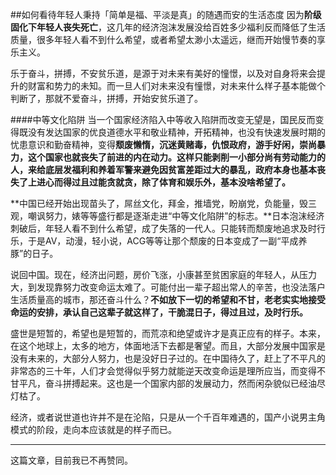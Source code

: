 ##如何看待年轻人秉持「简单是福、平淡是真」的随遇而安的生活态度
因为**阶级固化下年轻人丧失死亡**，这几年的经济泡沫发展没给百姓多少福利反而降低了生活质量，很多年轻人看不到什么希望，或者希望太渺小太遥远，继而开始慢节奏的享乐主义。

乐于奋斗，拼搏，不安贫乐道，是源于对未来有美好的憧憬，以及对自身将来会提升的财富和势力的未知。而一旦人们对未来没有憧憬，对未来什么样子基本能做个判断了，那就不爱奋斗，拼搏，开始安贫乐道了。

####中等文化陷阱
当一个国家经济陷入中等收入陷阱而改变无望是，国民反而变得既没有发达国家的优良道德水平和敬业精神，开拓精神，也没有快速发展时期的忧患意识和勤奋精神，变得**颓废懒惰，沉迷黄赌毒，仇恨政府，游手好闲，崇尚暴力，这个国家也就丧失了前进的内在动力。这样只能剥削一小部分尚有劳动能力的人，来给底层发福利和养着军警来避免因贫富差距过大的暴乱，政府本身也基本丧失了上进心而得过且过能贪就贪，除了体育和娱乐外，基本没啥希望了。**

**中国已经开始出现苗头了，屌丝文化，拜金，推墙党，盼崩党，负能量，毁三观，嘲讽努力，婊等等盛行都是逐渐走进“中等文化陷阱”的标志。**日本泡沫经济刺破后，年轻人看不到什么希望，成了失落的一代人。只能转而颓废地追求及时行乐，于是AV，动漫，轻小说，ACG等等让那个颓废的日本变成了一副“平成养豚”的日子。

说回中国。现在，经济出问题，房价飞涨，小康甚至贫困家庭的年轻人，从压力大，到发现靠努力改变命运太难了。可能付出一辈子超出常人的辛苦，也没法落户生活质量高的城市，那还奋斗什么？**不如放下一切的希望和不甘，老老实实地接受命运的安排，承认自己这辈子就这样了，干脆混日子，得过且过，及时行乐。**

盛世是短暂的，希望也是短暂的，而荒凉和绝望或许才是真正应有的样子。本来，在这个地球上，太多的地方，体面地活下去都是奢望。而且，大部分发展中国家是没有未来的，大部分人努力，也是没好日子过的。在中国待久了，赶上了不平凡的非常态的三十年，人们才会觉得似乎努力就能逆天改变命运是理所应当，而变得不甘平凡，奋斗拼搏起来。这也是一个国家内部的发展动力，然而闲杂貌似已经油尽灯枯了。

经济，或者说世道也许并不是在沦陷，只是从一个千百年难遇的，国产小说男主角模式的阶段，走向本应该就是的样子而已。

***

这篇文章，目前我已不再赞同。